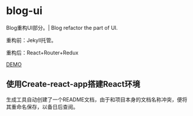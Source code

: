 # blog-ui

Blog重构UI部分。| Blog refactor the part of UI.

重构前：Jekyll托管。

重构后：React+Router+Redux

[DEMO](https://critsu.github.io/blog/demo/home.html)

## 使用Create-react-app搭建React环境

生成工具自动创建了一个README文档，由于和项目本身的文档名称冲突，便将其重命名保存，以备日后查阅。
